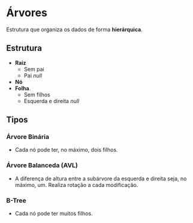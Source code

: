 # Árvores

Estrutura que organiza os dados de forma __hierárquica__.

## Estrutura

- __Raiz__
  - Sem pai
  - Pai *null*
- __Nó__
- __Folha__.
  - Sem filhos
  - Esquerda e direita *null*

## Tipos

### Árvore Binária

- Cada nó pode ter, no máximo, dois filhos.

### Árvore Balanceda (AVL)

- A diferença de altura entre a subárvore da esquerda e direita seja, no máximo,
um.
Realiza rotação a cada modificação.

### B-Tree

- Cada nó pode ter muitos filhos.
